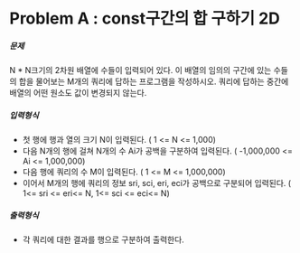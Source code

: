 # Problem A : const구간의 합 구하기 2D 

##### **문제**
N * N크기의 2차원 배열에 수들이 입력되어 있다. 이 배열의 임의의 구간에 있는 수들의 합을 물어보는 M개의 쿼리에 답하는 프로그램을 작성하시오. 쿼리에 답하는 중간에 배열의 어떤 원소도 값이 변경되지 않는다.


##### **입력형식**

- 첫 행에 행과 열의 크기 N이 입력된다. ( 1 <= N <= 1,000)
- 다음 N개의 행에 걸쳐 N개의 수 Ai가 공백을 구분하여 입력된다. ( -1,000,000 <= Ai <= 1,000,000)
- 다음 행에 쿼리의 수 M이 입력된다. ( 1 <= M <= 1,000,000)
- 이어서 M개의 행에 쿼리의 정보 sri, sci, eri, eci가 공백으로 구분되어 입력된다. ( 1<= sri &lt;= eri<= N, 1<= sci <= eci<= N)

##### **출력형식**

- 각 쿼리에 대한 결과를 행으로 구분하여 출력한다.
